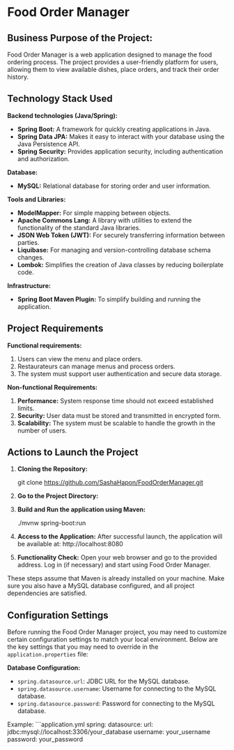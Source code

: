 # Food Order Manager

## Business Purpose of the Project:

Food Order Manager is a web application designed to manage the food ordering process. The project provides a user-friendly platform for users, allowing them to view available dishes, place orders, and track their order history.

## Technology Stack Used

**Backend technologies (Java/Spring):**
- **Spring Boot:** A framework for quickly creating applications in Java.
- **Spring Data JPA:** Makes it easy to interact with your database using the Java Persistence API.
- **Spring Security:** Provides application security, including authentication and authorization.

**Database:**
- **MySQL:** Relational database for storing order and user information.

**Tools and Libraries:**
- **ModelMapper:** For simple mapping between objects.
- **Apache Commons Lang:** A library with utilities to extend the functionality of the standard Java libraries.
- **JSON Web Token (JWT):** For securely transferring information between parties.
- **Liquibase:** For managing and version-controlling database schema changes.
- **Lombok:** Simplifies the creation of Java classes by reducing boilerplate code.

**Infrastructure:**
- **Spring Boot Maven Plugin:** To simplify building and running the application.

## Project Requirements

**Functional requirements:**
1. Users can view the menu and place orders.
2. Restaurateurs can manage menus and process orders.
3. The system must support user authentication and secure data storage.

**Non-functional Requirements:**
1. **Performance:** System response time should not exceed established limits.
2. **Security:** User data must be stored and transmitted in encrypted form.
3. **Scalability:** The system must be scalable to handle the growth in the number of users.

## Actions to Launch the Project

1. **Cloning the Repository:**
   
   git clone https://github.com/SashaHapon/FoodOrderManager.git

2. **Go to the Project Directory:**

3. **Build and Run the application using Maven:**

   ./mvnw spring-boot:run

4. **Access to the Application:**
   After successful launch, the application will be available at: http://localhost:8080

5. **Functionality Check:**
   Open your web browser and go to the provided address.
   Log in (if necessary) and start using Food Order Manager.

 These steps assume that Maven is already installed on your machine. Make sure you also have
 a MySQL database configured, and all project dependencies are satisfied.

## Configuration Settings

Before running the Food Order Manager project, you may need to customize certain configuration settings to match your local environment. Below are the key settings that you may need to override in the `application.properties` file:

**Database Configuration:**
   - `spring.datasource.url`: JDBC URL for the MySQL database.
   - `spring.datasource.username`: Username for connecting to the MySQL database.
   - `spring.datasource.password`: Password for connecting to the MySQL database.

   Example:
      ```application.yml
      spring:
         datasource:
            url: jdbc:mysql://localhost:3306/your_database
            username: your_username
            password: your_password